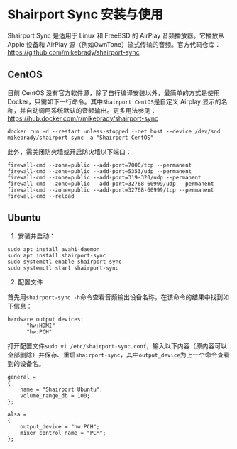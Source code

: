 # Shairport Sync 安装与使用

Shairport Sync 是适用于 Linux 和 FreeBSD 的 AirPlay 音频播放器。它播放从 Apple 设备和 AirPlay 源（例如OwnTone）流式传输的音频。官方代码仓库：https://github.com/mikebrady/shairport-sync

## CentOS

目前 CentOS 没有官方软件源，除了自行编译安装以外，最简单的方式是使用 Docker，只需如下一行命令。其中`Shairport CentOS`是自定义 Airplay 显示的名称，并自动调用系统默认的音频输出。更多用法参见：https://hub.docker.com/r/mikebrady/shairport-sync

```
docker run -d --restart unless-stopped --net host --device /dev/snd mikebrady/shairport-sync -a "Shairport CentOS"
```

此外，需关闭防火墙或开启防火墙以下端口：

```
firewall-cmd --zone=public --add-port=7000/tcp --permanent
firewall-cmd --zone=public --add-port=5353/udp --permanent
firewall-cmd --zone=public --add-port=319-320/udp --permanent
firewall-cmd --zone=public --add-port=32768-60999/udp --permanent
firewall-cmd --zone=public --add-port=32768-60999/tcp --permanent
firewall-cmd --reload
```

## Ubuntu

1. 安装并启动：
```
sudo apt install avahi-daemon
sudo apt install shairport-sync
sudo systemctl enable shairport-sync
sudo systemctl start shairport-sync
```

2. 配置文件

首先用`shairport-sync -h`命令查看音频输出设备名称，在该命令的结果中找到如下信息：
```
hardware output devices:
      "hw:HDMI"
      "hw:PCH"
```

打开配置文件`sudo vi /etc/shairport-sync.conf`，输入以下内容（原内容可以全部删除）并保存、重启`shairport-sync`，其中`output_device`为上一个命令查看到的设备名。
```
general =
{
    name = "Shairport Ubuntu";
    volume_range_db = 100;
};

alsa =
{
    output_device = "hw:PCH";
    mixer_control_name = "PCM";
};
```